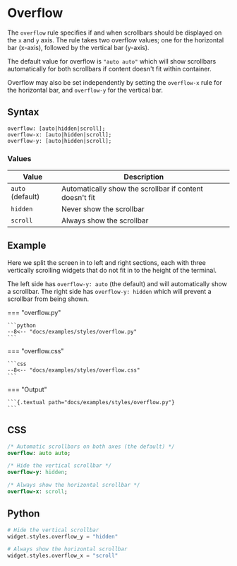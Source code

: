 # Overflow

The `overflow` rule specifies if and when scrollbars should be displayed on the `x` and `y` axis.
The rule takes two overflow values; one for the horizontal bar (x-axis), followed by the vertical bar (y-axis).

The default value for overflow is `"auto auto"` which will show scrollbars automatically for both scrollbars if content doesn't fit within container.

Overflow may also be set independently by setting the `overflow-x` rule for the horizontal bar, and `overflow-y` for the vertical bar.

## Syntax

```
overflow: [auto|hidden|scroll];
overflow-x: [auto|hidden|scroll];
overflow-y: [auto|hidden|scroll];
```

### Values

| Value            | Description                                             |
|------------------|---------------------------------------------------------|
| `auto` (default) | Automatically show the scrollbar if content doesn't fit |
| `hidden`         | Never show the scrollbar                                |
| `scroll`         | Always show the scrollbar                               |

## Example

Here we split the screen in to left and right sections, each with three vertically scrolling widgets that do not fit in to the height of the terminal.

The left side has `overflow-y: auto` (the default) and will automatically show a scrollbar.
The right side has `overflow-y: hidden` which will prevent a scrollbar from being shown.

=== "overflow.py"

    ```python
    --8<-- "docs/examples/styles/overflow.py"
    ```

=== "overflow.css"

    ```css
    --8<-- "docs/examples/styles/overflow.css"
    ```

=== "Output"

    ```{.textual path="docs/examples/styles/overflow.py"}
    ```

## CSS

```sass
/* Automatic scrollbars on both axes (the default) */
overflow: auto auto;

/* Hide the vertical scrollbar */
overflow-y: hidden;

/* Always show the horizontal scrollbar */
overflow-x: scroll;
```

## Python

```python
# Hide the vertical scrollbar
widget.styles.overflow_y = "hidden"

# Always show the horizontal scrollbar
widget.styles.overflow_x = "scroll"

```
